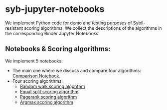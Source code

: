 # syb-jupyter-notebooks

We implement Python code for demo and testing purposes of Sybil-resistant scoring algorithms. We collect the descriptions of the algorithms in the corresponding Binder Jupyter Notebooks.

## Notebooks & Scoring algorithms:

We implement 5 notebooks:
- The main one where we discuss and compare four algorithms: [Comparison Notebook](https://mybinder.org/v2/gh/tokamak-network/syb-jupyter-notebooks/70d5992921de4e526111b42821bedcff911add29?urlpath=lab%2Ftree%2Finitial_notebook.ipynb).
- Four scoring algorithms:
    - [Random walk scoring algorithm](https://mybinder.org/v2/gh/tokamak-network/syb-jupyter-notebooks/70d5992921de4e526111b42821bedcff911add29?urlpath=lab%2Ftree%2Frandom_walk_scoring_algorithm.ipynb)
    - [Equal split scoring algorithm](https://mybinder.org/v2/gh/tokamak-network/syb-jupyter-notebooks/70d5992921de4e526111b42821bedcff911add29?urlpath=lab%2Ftree%2Fequal_split_algorithm.ipynb)
    - [Pagerank scoring algorithm](https://mybinder.org/v2/gh/tokamak-network/syb-jupyter-notebooks/70d5992921de4e526111b42821bedcff911add29?urlpath=lab%2Ftree%2Fpagerank_algorithm.ipynb)
    - [Argmax scoring algorithm](https://mybinder.org/v2/gh/tokamak-network/syb-jupyter-notebooks/70d5992921de4e526111b42821bedcff911add29?urlpath=lab%2Ftree%2Fargmax_algorithm.ipynb)